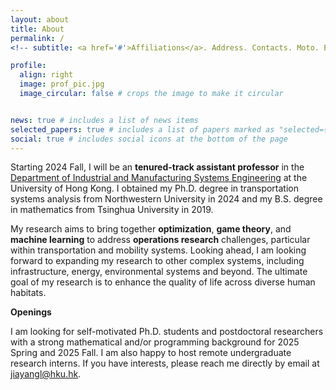 ```yaml
---
layout: about
title: About
permalink: /
<!-- subtitle: <a href='#'>Affiliations</a>. Address. Contacts. Moto. Etc. -->

profile:
  align: right
  image: prof_pic.jpg
  image_circular: false # crops the image to make it circular


news: true # includes a list of news items
selected_papers: true # includes a list of papers marked as "selected={true}"
social: true # includes social icons at the bottom of the page
---
```


Starting 2024 Fall, I will be an **tenured-track assistant professor** in the [Department of Industrial and Manufacturing Systems Engineering](https://www.imse.hku.hk/) at the University of Hong Kong. I obtained my Ph.D. degree in transportation systems analysis from Northwestern University in 2024 and my B.S. degree in mathematics from Tsinghua University in 2019.

My research aims to bring together **optimization**, **game theory**, and **machine learning** to address **operations research** challenges, particular within transportation and mobility systems. Looking ahead, I am looking forward to expanding my research to other complex systems, including infrastructure, energy, environmental systems and beyond. The ultimate goal of my research is to enhance the quality of life across diverse human habitats.


<p><strong>Openings</strong></p>

I am looking for self-motivated Ph.D. students and postdoctoral researchers with a strong mathematical and/or programming background for 2025 Spring and 2025 Fall.  I am also happy to host remote undergraduate research interns. If you have interests, please reach me directly by email at <a href="mailto:jiayangl@hku.hk">jiayangl@hku.hk</a>.


&nbsp;
